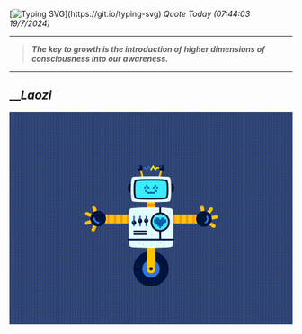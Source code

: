 [![Typing SVG](https://readme-typing-svg.herokuapp.com?font=Press+Start+2P&color=C2F784&size=35&width=900&height=100&lines=Hello+World%2C+I'm+Hung+!)](https://git.io/typing-svg) 
_Quote Today (07:44:03 19/7/2024)_
___
>**_The key to growth is the introduction of higher dimensions of consciousness into our awareness._**
___

## __**_Laozi_**

![RobotDance](src/assets/images/robot-dancing-dribble.gif?style=center)
